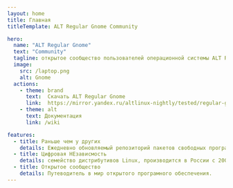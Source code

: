 ```yaml
---
layout: home
title: Главная
titleTemplate: ALT Regular Gnome Community

hero:
  name: "ALT Regular Gnome"
  text: "Community"
  tagline: открытое сообщество пользователей операционной системы ALT Regular Gnome
  image:
    src: /laptop.png
    alt: Gnome
  actions:
    - theme: brand
      text:  Cкачать ALT Regular Gnome
      link:  https://mirror.yandex.ru/altlinux-nightly/tested/regular-gnome-latest-x86_64.iso
    - theme: alt
      text: Документация
      link: /wiki

features:
  - title: Раньше чем у других
    details: Eжедневно обновляемый репозиторий пакетов свободных программ Sisyphus
  - title: Цифровая НЕзависмость
    details: семейство дистрибутивов Linux, производится в России с 2000 года.
  - title: Открытое сообщество
    details: Путеводитель в мир открытого програмного обеспечения.
---
```


<script setup>
import {
  VPTeamPage,
  VPTeamPageTitle,
  VPTeamMembers,
  VPHomeSponsors,
  VPSponsors
} from 'vitepress/theme'
import { members } from '../_data/team'
import { sponsors } from '../_data/sponsors'
</script>

<VPTeamPage>
  <VPTeamPageTitle>
    <template #title>
      Участники
    </template>
  </VPTeamPageTitle>
  <VPTeamMembers
    :members="members"
  />
</VPTeamPage>

<VPHomeSponsors
    v-if="sponsors"
    message="Данный сервис является Open-Source проектом и его поддержка и развитие зависит только от нашей совместной активности."
    :data="sponsors"
  />